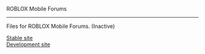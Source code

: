 <p>ROBLOX Mobile Forums</p>
<hr />
<p>Files for ROBLOX Mobile Forums. (Inactive)</p>
<a href="http://deplex.tk/projects/demos/mobileforums/">Stable site</a>
<br />
<a href="http://deplex.tk/projects/tests/mobileforums/">Development site</a> 
